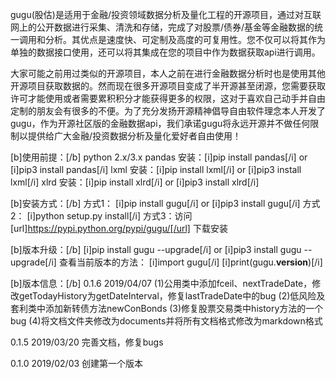 gugu(股估)是适用于金融/投资领域数据分析及量化工程的开源项目，通过对互联网上的公开数据进行采集、清洗和存储，完成了对股票/债券/基金等金融数据的统一调用和分析。其优点是速度快、可定制及高度的可复用性。您不仅可以将其作为单独的数据接口使用，还可以将其集成在您的项目中作为数据获取api进行调用。

大家可能之前用过类似的开源项目，本人之前在进行金融数据分析时也是使用其他开源项目获取数据的。然而现在很多开源项目变成了半开源甚至闭源，您需要获取许可才能使用或者需要累积积分才能获得更多的权限，这对于喜欢自己动手并自由定制的朋友会有很多的不便。为了充分发扬开源精神倡导自由软件理念本人开发了gugu，作为开源社区版的金融数据api，我们承诺gugu将永远开源并不做任何限制以提供给广大金融/投资数据分析及量化爱好者自由使用！

[b]使用前提：[/b]
python 2.x/3.x
pandas 安装：[i]pip install pandas[/i] or [i]pip3 install pandas[/i]
lxml 安装：[i]pip install lxml[/i] or [i]pip3 install lxml[/i]
xlrd 安装：[i]pip install xlrd[/i] or [i]pip3 install xlrd[/i]

[b]安装方式：[/b]
方式1： [i]pip install gugu[/i] or [i]pip3 install gugu[/i]
方式2： [i]python setup.py install[/i]
方式3：访问 [url]https://pypi.python.org/pypi/gugu/[/url] 下载安装

[b]版本升级：[/b]
[i]pip install gugu --upgrade[/i] or [i]pip3 install gugu --upgrade[/i] 
查看当前版本的方法：
[i]import gugu[/i]
[i]print(gugu.__version__)[/i]

[b]版本信息：[/b]
0.1.6 2019/04/07
(1)公用类中添加fceil、nextTradeDate，修改getTodayHistory为getDateInterval，修复lastTradeDate中的bug
(2)低风险及套利类中添加新转债方法newConBonds
(3)修复股票交易类中history方法的一个bug
(4)将文档文件夹修改为documents并将所有文档格式修改为markdown格式

0.1.5 2019/03/20
完善文档，修复bugs
    
0.1.0 2019/02/03
创建第一个版本